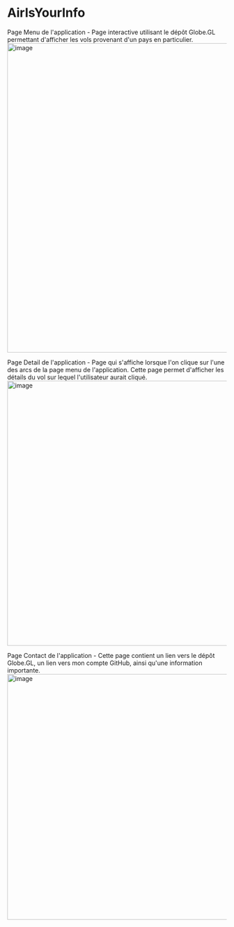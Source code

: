 # AirIsYourInfo

Page Menu de l'application - Page interactive utilisant le dépôt Globe.GL permettant d'afficher les vols provenant d'un pays en particulier.
<img width="710" alt="image" src="https://github.com/WilliamNOsuji/AirIsYourInfo/assets/120742880/c7269130-b2cf-413d-8fd8-0a45afab050c">



Page Detail de l'application - Page qui s'affiche lorsque l'on clique sur l'une des arcs de la page menu de l'application. Cette page permet d'afficher les détails du vol sur lequel l'utilisateur aurait cliqué.
<img width="608" alt="image" src="https://github.com/WilliamNOsuji/AirIsYourInfo/assets/120742880/c4fae620-6b7f-45f2-a2d3-1acc487246c5">



Page Contact de l'application - Cette page contient un lien vers le dépôt Globe.GL, un lien vers mon compte GitHub, ainsi qu'une information importante.
<img width="564" alt="image" src="https://github.com/WilliamNOsuji/AirIsYourInfo/assets/120742880/23ab87a3-1fe3-4f18-a44a-098063dd4296">
